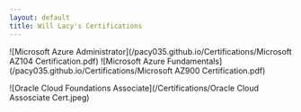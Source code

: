 ```yaml
---
layout: default
title: Will Lacy's Certifications
---
```


![Microsoft Azure Administrator](/pacy035.github.io/Certifications/Microsoft AZ104 Certification.pdf)
![Microsoft Azure Fundamentals](/pacy035.github.io/Certifications/Microsoft AZ900 Certification.pdf)

![Oracle Cloud Foundations Associate](/Certifications/Oracle Cloud Assosciate Cert.jpeg)
<div data-iframe-width="150" data-iframe-height="270" data-share-badge-id="c28f707e-35c8-433b-99af-815eb7d7cefd" data-share-badge-host="https://www.credly.com"></div><script type="text/javascript" async src="//cdn.credly.com/assets/utilities/embed.js"></script>
<div data-iframe-width="150" data-iframe-height="270" data-share-badge-id="5aa848f6-22ea-477f-8737-0b5630ce0088" data-share-badge-host="https://www.credly.com"></div><script type="text/javascript" async src="//cdn.credly.com/assets/utilities/embed.js"></script>
